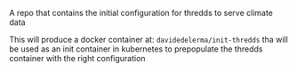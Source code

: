 A repo that contains the initial configuration for thredds to serve climate data

This will produce a docker container at: `davidedelerma/init-thredds`
tha will be used as an init container in kubernetes to prepopulate the thredds container with the right configuration